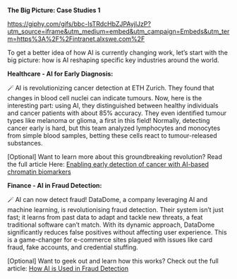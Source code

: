 **The Big Picture: Case Studies 1**

https://giphy.com/gifs/bbc-IsTRdcHbZJPAyjlJzP?utm_source=iframe&utm_medium=embed&utm_campaign=Embeds&utm_term=https%3A%2F%2Fintranet.alxswe.com%2F



To get a better idea of how AI is currently changing work, let’s start with the big picture: how is AI reshaping specific key industries around the world.

**Healthcare - AI for Early Diagnosis:**

🪄 AI is revolutionizing cancer detection at ETH Zurich. They found that changes in blood cell nuclei can indicate tumours. Now, here is the interesting part: using AI, they distinguished between healthy individuals and cancer patients with about 85% accuracy. They even identified tumour types like melanoma or glioma, a first in this field! Normally, detecting cancer early is hard, but this team analyzed lymphocytes and monocytes from simple blood samples, betting these cells react to tumour-released substances.

[Optional] Want to learn more about this groundbreaking revolution? Read the full article Here: [Enabling early detection of cancer with AI-based chromatin biomarkers](https://medicalxpress.com/news/2023-12-enabling-early-cancer-ai-based-chromatin.html)

 

**Finance - AI in Fraud Detection:**

🪄 AI can now detect fraud! DataDome, a company leveraging AI and machine learning, is revolutionising fraud detection. Their system isn’t just fast; it learns from past data to adapt and tackle new threats, a feat traditional software can’t match. With its dynamic approach, DataDome significantly reduces false positives without affecting user experience. This is a game-changer for e-commerce sites plagued with issues like card fraud, fake accounts, and credential stuffing.

[Optional] Want to geek out and learn how this works? Check out the full article: [How AI is Used in Fraud Detection](https://datadome.co/learning-center/ai-fraud-detection/#:~:text=Artificial%20intelligence%20(AI)%20in%20fraud,standard%20fraud%20software%20cannot%20do.)

